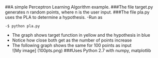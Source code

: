 ##A simple Perceptron Learning Algorithm example.
###The file target.py generates n random points, where n is the user input.
###The file pla.py uses the PLA to determine a hypothesis.
-Run as 
```
-$ python pla.py
```
- The graph shows target function in yellow and the hypothesis in blue  
- Notice how close both get as the number of points increase  
- The following graph shows the same for 100 points as input   
![My image] (100pts.png)
###Uses Python 2.7 with numpy, matplotlib
